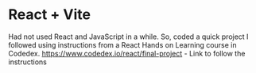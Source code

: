 # React + Vite

Had not used React and JavaScript in a while.
So, coded a quick project I followed using instructions from a React Hands on Learning course in Codedex.
https://www.codedex.io/react/final-project - Link to follow the instructions
